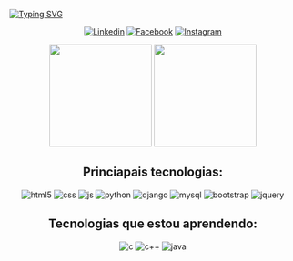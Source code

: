 [![Typing SVG](https://readme-typing-svg.herokuapp.com/?color=00bfbf&size=35&center=true&vCenter=true&width=1000&lines=Olá,+meu+nome+é+Luiz+Henrique!;Seja+bem-vindo!+:%29)](https://git.io/typing-svg)

<div align="center">

  [![Linkedin](https://img.shields.io/badge/LinkedIn-0077B5?style=for-the-badge&logo=linkedin&logoColor=white)](https://www.linkedin.com/in/luiz-henrique-do-nascimento-de-macedo-silva-aa295816a/)
  [![Facebook](https://img.shields.io/badge/Facebook-1877F2?style=for-the-badge&logo=facebook&logoColor=white)](https://www.facebook.com/l0uh3n)
  [![Instagram](https://img.shields.io/badge/Instagram-E4405F?style=for-the-badge&logo=instagram&logoColor=white)](https://www.instagram.com/luiz.h3n/)
  
</div>

<div align="center">
  <a href="#"><img height="180em" src="https://github-readme-stats.vercel.app/api?username=L0uh3n&show_icons=true&include_all_commits=true&hide_border=true&hide=contribs&title_color=00bfbf&icon_color=00bfbf&text_color=c9d1d9&bg_color=0d1117"></a>
  <a href="#"><img height="180em" src="https://github-readme-stats.vercel.app/api/top-langs/?username=L0uh3n&layout=compact&hide_border=true&langs_count=6&title_color=00bfbf&text_color=00bfbf&bg_color=0d1117"></a>
</div>

<h2 align="center">
  Princiapais tecnologias:
</h2>

<div align="center" style="display: inline_block">
  <img align="center" alt="html5" src="https://img.shields.io/badge/html5-%23E34F26.svg?style=for-the-badge&logo=html5&logoColor=white" />
  <img align="center" alt="css" src="https://img.shields.io/badge/css3-%231572B6.svg?style=for-the-badge&logo=css3&logoColor=white" />
  <img align="center" alt="js" src="https://img.shields.io/badge/javascript-%23323330.svg?style=for-the-badge&logo=javascript&logoColor=%23F7DF1E" />
  <img align="center" alt="python" src="https://img.shields.io/badge/python-3670A0?style=for-the-badge&logo=python&logoColor=ffdd54" />
  <img align="center" alt="django" src="https://img.shields.io/badge/django-%23092E20.svg?style=for-the-badge&logo=django&logoColor=white" />
  <img align="center" alt="mysql" src="https://img.shields.io/badge/MySQL-00000F?style=for-the-badge&logo=mysql&logoColor=white" />
  <img align="center" alt="bootstrap" src="https://img.shields.io/badge/bootstrap-%238511FA.svg?style=for-the-badge&logo=bootstrap&logoColor=white" />
  <img align="center" alt="jquery" src="https://img.shields.io/badge/jquery-%230769AD.svg?style=for-the-badge&logo=jquery&logoColor=white" />
</div>

<h2 align="center">
  Tecnologias que estou aprendendo:
</h2>

<div align="center" style="display: inline_block">
  <img align="center" alt="c" src="https://img.shields.io/badge/c-%2300599C.svg?style=for-the-badge&logo=c&logoColor=white" />
  <img align="center" alt="c++" src="https://img.shields.io/badge/c++-%2300599C.svg?style=for-the-badge&logo=c%2B%2B&logoColor=white" />
  <img align="center" alt="java" src="https://img.shields.io/badge/java-%23ED8B00.svg?style=for-the-badge&logo=openjdk&logoColor=white" />
</div>
